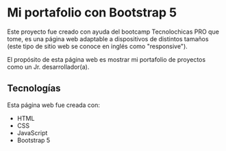 # Mi portafolio con Bootstrap 5

Este proyecto fue creado con ayuda del bootcamp Tecnolochicas PRO que tome, es una página web adaptable a dispositivos de distintos tamaños (este tipo de sitio web se conoce en inglés como "responsive"). 

El propósito de esta página web es mostrar mi portafolio de proyectos como un Jr.  desarrollador(a).

## Tecnologías

Esta página web fue creada con:

* HTML
* CSS
* JavaScript 
* Bootstrap 5






